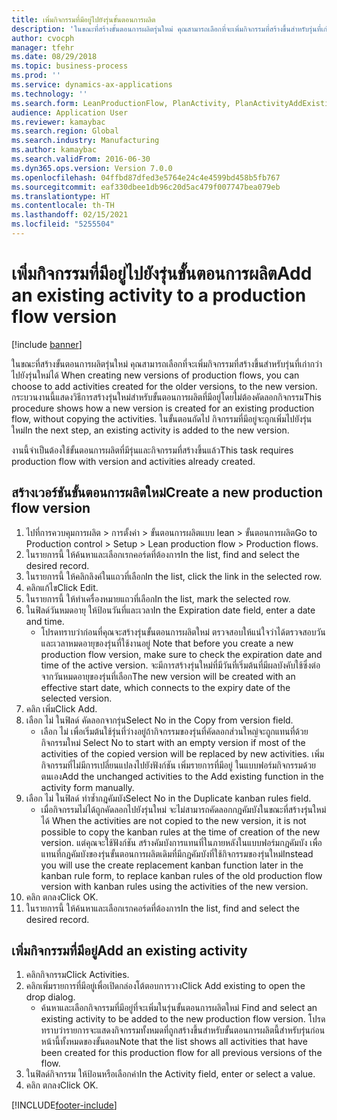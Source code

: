 ```yaml
---
title: เพิ่มกิจกรรมที่มีอยู่ไปยังรุ่นขั้นตอนการผลิต
description: 'ในขณะที่สร้างขั้นตอนการผลิตรุ่นใหม่ คุณสามารถเลือกที่จะเพิ่มกิจกรรมที่สร้างขึ้นสำหรับรุ่นที่เก่ากว่าไปยังรุ่นใหม่ได้ '
author: cvocph
manager: tfehr
ms.date: 08/29/2018
ms.topic: business-process
ms.prod: ''
ms.service: dynamics-ax-applications
ms.technology: ''
ms.search.form: LeanProductionFlow, PlanActivity, PlanActivityAddExisting, PlanActivityAddExistingLookup
audience: Application User
ms.reviewer: kamaybac
ms.search.region: Global
ms.search.industry: Manufacturing
ms.author: kamaybac
ms.search.validFrom: 2016-06-30
ms.dyn365.ops.version: Version 7.0.0
ms.openlocfilehash: 04ffbd87dfed3e5764e24c4e4599bd458b5fb767
ms.sourcegitcommit: eaf330dbee1db96c20d5ac479f007747bea079eb
ms.translationtype: HT
ms.contentlocale: th-TH
ms.lasthandoff: 02/15/2021
ms.locfileid: "5255504"
---
```

# <a name="add-an-existing-activity-to-a-production-flow-version"></a><span data-ttu-id="ec0bf-103">เพิ่มกิจกรรมที่มีอยู่ไปยังรุ่นขั้นตอนการผลิต</span><span class="sxs-lookup"><span data-stu-id="ec0bf-103">Add an existing activity to a production flow version</span></span>

[!include [banner](../../includes/banner.md)]

<span data-ttu-id="ec0bf-104">ในขณะที่สร้างขั้นตอนการผลิตรุ่นใหม่ คุณสามารถเลือกที่จะเพิ่มกิจกรรมที่สร้างขึ้นสำหรับรุ่นที่เก่ากว่าไปยังรุ่นใหม่ได้ </span><span class="sxs-lookup"><span data-stu-id="ec0bf-104">When creating new versions of production flows, you can choose to add activities created for the older versions, to the new version.</span></span> <span data-ttu-id="ec0bf-105">กระบวนงานนี้แสดงวิธีการสร้างรุ่นใหม่สำหรับขั้นตอนการผลิตที่มีอยู่โดยไม่ต้องคัดลอกกิจกรรม</span><span class="sxs-lookup"><span data-stu-id="ec0bf-105">This procedure shows how a new version is created for an existing production flow, without copying the activities.</span></span> <span data-ttu-id="ec0bf-106">ในขั้นตอนถัดไป กิจกรรมที่มีอยู่จะถูกเพิ่มไปยังรุ่นใหม่</span><span class="sxs-lookup"><span data-stu-id="ec0bf-106">In the next step, an existing activity is added to the new version.</span></span> 

<span data-ttu-id="ec0bf-107">งานนี้จำเป็นต้องใช้ขั้นตอนการผลิตที่มีรุ่นและกิจกรรมที่สร้างขึ้นแล้ว</span><span class="sxs-lookup"><span data-stu-id="ec0bf-107">This task requires production flow with version and activities already created.</span></span>


## <a name="create-a-new-production-flow-version"></a><span data-ttu-id="ec0bf-108">สร้างเวอร์ชันขั้นตอนการผลิตใหม่</span><span class="sxs-lookup"><span data-stu-id="ec0bf-108">Create a new production flow version</span></span>
1. <span data-ttu-id="ec0bf-109">ไปที่การควบคุมการผลิต > การตั้งค่า > ขั้นตอนการผลิตแบบ lean > ขั้นตอนการผลิต</span><span class="sxs-lookup"><span data-stu-id="ec0bf-109">Go to Production control > Setup > Lean production flow > Production flows.</span></span>
2. <span data-ttu-id="ec0bf-110">ในรายการนี้ ให้ค้นหาและเลือกเรกคอร์ดที่ต้องการ</span><span class="sxs-lookup"><span data-stu-id="ec0bf-110">In the list, find and select the desired record.</span></span>
3. <span data-ttu-id="ec0bf-111">ในรายการนี้ ให้คลิกลิงค์ในแถวที่เลือก</span><span class="sxs-lookup"><span data-stu-id="ec0bf-111">In the list, click the link in the selected row.</span></span>
4. <span data-ttu-id="ec0bf-112">คลิกแก้ไข</span><span class="sxs-lookup"><span data-stu-id="ec0bf-112">Click Edit.</span></span>
5. <span data-ttu-id="ec0bf-113">ในรายการนี้ ให้ทำเครื่องหมายแถวที่เลือก</span><span class="sxs-lookup"><span data-stu-id="ec0bf-113">In the list, mark the selected row.</span></span>
6. <span data-ttu-id="ec0bf-114">ในฟิลด์วันหมดอายุ ให้ป้อนวันที่และเวลา</span><span class="sxs-lookup"><span data-stu-id="ec0bf-114">In the Expiration date field, enter a date and time.</span></span>
    * <span data-ttu-id="ec0bf-115">โปรดทราบว่าก่อนที่คุณจะสร้างรุ่นขั้นตอนการผลิตใหม่ ตรวจสอบให้แน่ใจว่าได้ตรวจสอบวันและเวลาหมดอายุของรุ่นที่ใช้งานอยู่ </span><span class="sxs-lookup"><span data-stu-id="ec0bf-115">Note that before you create a new production flow version, make sure to check the expiration date and time of the active version.</span></span> <span data-ttu-id="ec0bf-116">จะมีการสร้างรุ่นใหม่ที่มีวันที่เริ่มต้นที่มีผลบังคับใช้ซึ่งต่อจากวันหมดอายุของรุ่นที่เลือก</span><span class="sxs-lookup"><span data-stu-id="ec0bf-116">The new version will be created with an effective start date, which connects to the expiry date of the selected version.</span></span>  
7. <span data-ttu-id="ec0bf-117">คลิก เพิ่ม</span><span class="sxs-lookup"><span data-stu-id="ec0bf-117">Click Add.</span></span>
8. <span data-ttu-id="ec0bf-118">เลือก ไม่ ในฟิลด์ คัดลอกจากรุ่น</span><span class="sxs-lookup"><span data-stu-id="ec0bf-118">Select No in the Copy from version field.</span></span>
    * <span data-ttu-id="ec0bf-119">เลือก ไม่ เพื่อเริ่มต้นใช้รุ่นที่ว่างอยู่ถ้ากิจกรรมของรุ่นที่คัดลอกส่วนใหญ่จะถูกแทนที่ด้วยกิจกรรมใหม่ </span><span class="sxs-lookup"><span data-stu-id="ec0bf-119">Select No to start with an empty version if most of the activities of the copied version will be replaced by new activities.</span></span> <span data-ttu-id="ec0bf-120">เพิ่มกิจกรรมที่ไม่มีการเปลี่ยนแปลงไปยังฟังก์ชัน เพิ่มรายการที่มีอยู่ ในแบบฟอร์มกิจกรรมด้วยตนเอง</span><span class="sxs-lookup"><span data-stu-id="ec0bf-120">Add the unchanged activities to the Add existing function in the activity form manually.</span></span>  
9. <span data-ttu-id="ec0bf-121">เลือก ไม่ ในฟิลด์ ทำซ้ำกฎคัมบัง</span><span class="sxs-lookup"><span data-stu-id="ec0bf-121">Select No in the Duplicate kanban rules field.</span></span>
    * <span data-ttu-id="ec0bf-122">เมื่อกิจกรรมไม่ได้ถูกคัดลอกไปยังรุ่นใหม่ จะไม่สามารถคัดลอกกฎคัมบังในขณะที่สร้างรุ่นใหม่ได้ </span><span class="sxs-lookup"><span data-stu-id="ec0bf-122">When the activities are not copied to the new version, it is not possible to copy the kanban rules at the time of creation of the new version.</span></span>   <span data-ttu-id="ec0bf-123">แต่คุณจะใช้ฟังก์ชัน สร้างคัมบังการแทนที่ในภายหลังในแบบฟอร์มกฎคัมบัง เพื่อแทนที่กฎคัมบังของรุ่นขั้นตอนการผลิตเดิมที่มีกฎคัมบังที่ใช้กิจกรรมของรุ่นใหม่</span><span class="sxs-lookup"><span data-stu-id="ec0bf-123">Instead you will use the create replacement kanban function later in the kanban rule form, to replace kanban rules of the old production flow version with kanban rules using the activities of the new version.</span></span>  
10. <span data-ttu-id="ec0bf-124">คลิก ตกลง</span><span class="sxs-lookup"><span data-stu-id="ec0bf-124">Click OK.</span></span>
11. <span data-ttu-id="ec0bf-125">ในรายการนี้ ให้ค้นหาและเลือกเรกคอร์ดที่ต้องการ</span><span class="sxs-lookup"><span data-stu-id="ec0bf-125">In the list, find and select the desired record.</span></span>

## <a name="add-an-existing-activity"></a><span data-ttu-id="ec0bf-126">เพิ่มกิจกรรมที่มีอยู่</span><span class="sxs-lookup"><span data-stu-id="ec0bf-126">Add an existing activity</span></span>
1. <span data-ttu-id="ec0bf-127">คลิกกิจกรรม</span><span class="sxs-lookup"><span data-stu-id="ec0bf-127">Click Activities.</span></span>
2. <span data-ttu-id="ec0bf-128">คลิกเพิ่มรายการที่มีอยู่เพื่อเปิดกล่องโต้ตอบการวาง</span><span class="sxs-lookup"><span data-stu-id="ec0bf-128">Click Add existing to open the drop dialog.</span></span>
    * <span data-ttu-id="ec0bf-129">ค้นหาและเลือกกิจกรรมที่มีอยู่ที่จะเพิ่มในรุ่นขั้นตอนการผลิตใหม่ </span><span class="sxs-lookup"><span data-stu-id="ec0bf-129">Find and select an existing activity to be added to the new production flow version.</span></span>  <span data-ttu-id="ec0bf-130">โปรดทราบว่ารายการจะแสดงกิจกรรมทั้งหมดที่ถูกสร้างขึ้นสำหรับขั้นตอนการผลิตนี้สำหรับรุ่นก่อนหน้านี้ทั้งหมดของขั้นตอน</span><span class="sxs-lookup"><span data-stu-id="ec0bf-130">Note that the list shows all activities that have been created for this production flow for all previous versions of the flow.</span></span>  
3. <span data-ttu-id="ec0bf-131">ในฟิลด์กิจกรรม ให้ป้อนหรือเลือกค่า</span><span class="sxs-lookup"><span data-stu-id="ec0bf-131">In the Activity field, enter or select a value.</span></span>
4. <span data-ttu-id="ec0bf-132">คลิก ตกลง</span><span class="sxs-lookup"><span data-stu-id="ec0bf-132">Click OK.</span></span>



[!INCLUDE[footer-include](../../../includes/footer-banner.md)]